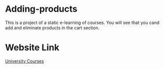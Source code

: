 # Adding-products
This is a project of a static e-learning of courses. You will see that you cand add and eliminate products in the cart section.

# Website Link
[University Courses](https://universidad-courses.netlify.app/)
